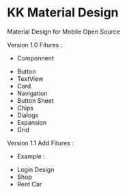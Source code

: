 # KK Material Design
Material Design for Mobile Open Source 

Version 1.0
Fitures :
* Componnent
- Button
- TextView
- Card
- Navigation
- Button Sheet
- Chips
- Dialogs
- Expansion
- Grid

Version 1.1
Add Fitures :
* Example :
- Login Design
- Shop 
- Rent Car
